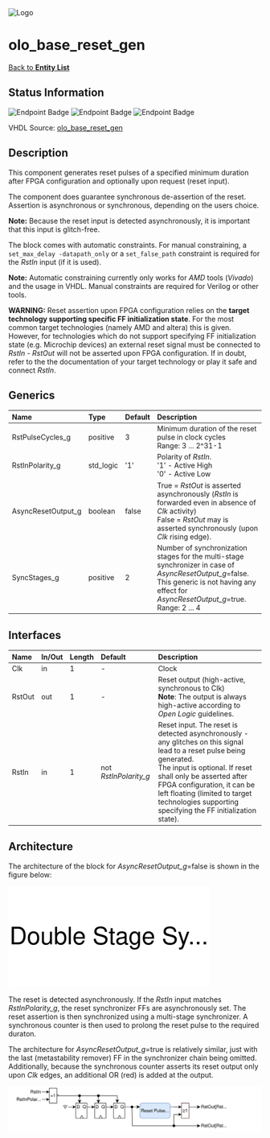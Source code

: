 <img src="../Logo.png" alt="Logo" width="400">

# olo_base_reset_gen

[Back to **Entity List**](../EntityList.md)

## Status Information

![Endpoint Badge](https://img.shields.io/endpoint?url=https://storage.googleapis.com/open-logic-badges/coverage/olo_base_reset_gen.json?cacheSeconds=0)
![Endpoint Badge](https://img.shields.io/endpoint?url=https://storage.googleapis.com/open-logic-badges/branches/olo_base_reset_gen.json?cacheSeconds=0)
![Endpoint Badge](https://img.shields.io/endpoint?url=https://storage.googleapis.com/open-logic-badges/issues/olo_base_reset_gen.json?cacheSeconds=0)

VHDL Source: [olo_base_reset_gen](../../src/base/vhdl/olo_base_reset_gen.vhd)

## Description

This component generates reset pulses of a specified minimum duration after FPGA configuration and optionally upon
request (reset input).

The component does guarantee synchronous de-assertion of the reset. Assertion is asynchronous or synchronous, depending
on the users choice.

**Note:** Because the reset input is detected asynchronously, it is important that this input is glitch-free.

The block comes with automatic constraints. For manual constraining, a `set_max_delay -datapath_only` or a
`set_false_path` constraint is required for the _RstIn_ input (if it is used).

**Note:** Automatic constraining currently only works for _AMD_ tools (_Vivado_) and the usage in VHDL. Manual
constraints are required for Verilog or other tools.

**WARNING:** Reset assertion upon FPGA configuration relies on the **target technology supporting specific FF
initialization state**. For the most common target technologies (namely AMD and altera) this is given. However, for
technologies which do not support specifying FF initialization state (e.g. Microchip devices) an external reset signal
must be connected to _RstIn_ - _RstOut_ will not be asserted upon FPGA configuration. If in doubt, refer to the the
documentation of your target technology or play it safe and connect _RstIn_.

## Generics

| Name               | Type      | Default | Description                                                  |
| :----------------- | :-------- | ------- | :----------------------------------------------------------- |
| RstPulseCycles_g   | positive  | 3       | Minimum duration of the reset pulse in clock cycles<br />Range: 3 ... 2^31-1 |
| RstInPolarity_g    | std_logic | '1'     | Polarity of _RstIn_.<br />'1' - Active High<br />'0' - Active Low |
| AsyncResetOutput_g | boolean   | false   | True = _RstOut_ is asserted asynchronously (_RstIn_ is forwarded even in absence of _Clk_ activity)<br />False = _RstOut_ may is asserted synchronously (upon _Clk_ rising edge). |
| SyncStages_g       | positive  | 2       | Number of synchronization stages for the multi-stage synchronizer in case of _AsyncResetOutput_g_=false. <br />This generic is not having any effect for _AsyncResetOutput_g_=true.<br>Range: 2 ... 4 |

## Interfaces

| Name   | In/Out | Length | Default               | Description                                                  |
| :----- | :----- | :----- | :-------------------- | :----------------------------------------------------------- |
| Clk    | in     | 1      | -                     | Clock                                                        |
| RstOut | out    | 1      | -                     | Reset output (high-active, synchronous to Clk)<br />**Note**: The output is always high-active according to _Open Logic_ guidelines. |
| RstIn  | in     | 1      | not _RstInPolarity_g_ | Reset input. The reset is detected asynchronously - any glitches on this signal lead to a reset pulse being generated.<br />The input is optional. If reset shall only be asserted after FPGA configuration, it can be left floating (limited to target technologies supporting specifying the FF initialization state). |

## Architecture

The architecture of the block for _AsyncResetOutput_g_=false is shown in the figure below:

![architecture](./misc/olo_base_reset_gen_sync.svg)

The reset is detected asynchronously. If the _RstIn_ input matches _RstInPolarity_g_, the reset synchronizer FFs are
asynchronously set. The reset assertion is then synchronized using a multi-stage synchronizer. A synchronous counter is
then used to prolong the reset pulse to the required duraton.

The architecture for _AsyncResetOutput_g_=true is relatively similar,
just with the last (metastability remover) FF in the synchronizer chain being omitted. Additionally, because the
synchronous counter asserts its reset output only upon _Clk_ edges, an additional OR (red) is added at the
output.

![architecture](./misc/olo_base_reset_gen_async.svg)
